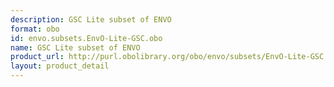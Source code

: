 ```yaml
---
description: GSC Lite subset of ENVO
format: obo
id: envo.subsets.EnvO-Lite-GSC.obo
name: GSC Lite subset of ENVO
product_url: http://purl.obolibrary.org/obo/envo/subsets/EnvO-Lite-GSC.obo
layout: product_detail
---
```

